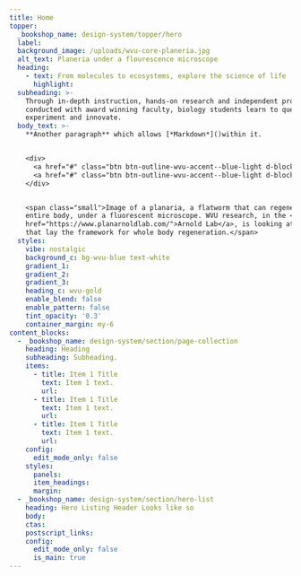 ```yaml
---
title: Home
topper:
  _bookshop_name: design-system/topper/hero
  label:
  background_image: /uploads/wvu-core-planeria.jpg
  alt_text: Planeria under a flourescence microscope
  heading:
    - text: From molecules to ecosystems, explore the science of life
      highlight:
  subheading: >-
    Through in-depth instruction, hands-on research and independent projects
    conducted with award winning faculty, biology students learn to question,
    experiment and innovate.
  body_text: >-
    **Another paragraph** which allows [*Markdown*]()within it.


    <div>
      <a href="#" class="btn btn-outline-wvu-accent--blue-light d-block mb-1 d-md-inline-block">What dis? A button!</a>
      <a href="#" class="btn btn-outline-wvu-accent--blue-light d-block mb-1 d-md-inline-block">HTML In Code?</a>
    </div>


    <span class="small">Image of a planaria, a flatworm that can regenerate its
    entire body, under a fluorescent microscope. WVU research, in the <a
    href="https://www.planarnoldlab.com/">Arnold Lab</a>, is looking at genes
    that lay the framework for whole body regeneration.</span>
  styles:
    vibe: nostalgic
    background_c: bg-wvu-blue text-white
    gradient_1:
    gradient_2:
    gradient_3:
    heading_c: wvu-gold
    enable_blend: false
    enable_pattern: false
    tint_opacity: '0.3'
    container_margin: my-6
content_blocks:
  - _bookshop_name: design-system/section/page-collection
    heading: Heading
    subheading: Subheading.
    items:
      - title: Item 1 Title
        text: Item 1 text.
        url:
      - title: Item 1 Title
        text: Item 1 text.
        url:
      - title: Item 1 Title
        text: Item 1 text.
        url:
    config:
      edit_mode_only: false
    styles:
      panels:
      item_headings:
      margin:
  - _bookshop_name: design-system/section/hero-list
    heading: Hero Listing Header Looks like so
    body:
    ctas:
    postscript_links:
    config:
      edit_mode_only: false
      is_main: true
---
```

